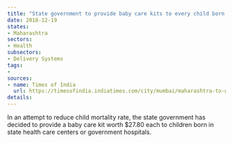 ```yaml
---
title: "State government to provide baby care kits to every child born in govt hospitals"
date: 2018-12-19
states:
- Maharashtra
sectors:
- Health
subsectors:
- Delivery Systems
tags:
- 
sources:
- name: Times of India
  url: https://timesofindia.indiatimes.com/city/mumbai/maharashtra-to-gift-moms-rs-2000-baby-care-kit/articleshowprint/67052620.cms
details:
---
```


In an attempt to reduce child mortality rate, the state government has decided to provide a baby care kit worth $27.80 each to children born in state health care centers or government hospitals.
